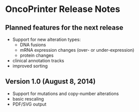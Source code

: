 # OncoPrinter Release Notes

## Planned features for the next release
* Support for new alteration types:
    * DNA fusions
    * mRNA expression changes (over- or under-expression)
    * protein changes
* clinical annotation tracks
* improved sorting

## Version 1.0 (August 8, 2014)
* Support for mutations and copy-number alterations
* basic rescaling
* PDF/SVG output
